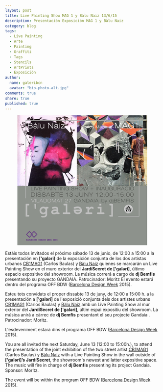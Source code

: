 ```yaml
---
layout: post
title: Live Painting Show MAG 1 y Bàlu Naiz 13/6/15
description: Presentación Exposición MAG 1 y Bàlu Naiz
category: blog
tags: 
  - Live Painting
  - Arte
  - Painting
  - Graffiti
  - Tags
  - Stencils
  - ArtPrints
  - Exposición
author: 
  name: galeribcn
  avatar: "bio-photo-alt.jpg"
comments: true
share: true
published: true
---
```


<figure>
	<a href="/images/Balu+MAG1 72ppp.jpg"><img src="/images/Balu+MAG1 72ppp.jpg" alt="Presentación Exposición MAG1 y BÀLU NÀIZ"></a>
</figure>


Estáis todos invitados el próximo sábado 13 de junio, de 12:00 a 15:00 a la presentación en **['galəri]** de la exposición conjunta de los dos artistas urbanos [CB1MAG1](https://www.facebook.com/CB1MAG1 "**CB1MAG1**") (Carlos Baulas) y [Bàlu Naiz](https://www.facebook.com/balunaiz?pnref=story "Bàlu Naiz") quienes se marcarán un Live Painting Show en el muro exterior del **JardíSecret de ['galəri]**, último espacio expositivo del showroom. La música correrá a cargo de **dj Bemfis** presentando su proyecto GANDAIA. Patrocinador: Moritz
El evento estará dentro del programa OFF BDW ([Barcelona Design Week](http://www.barcelonadesignweek.com/es/programa/84/ "Barcelona Design Week") 2015).

Esteu tots convidats el proper dissabte 13 de juny, de 12:00 a 15:00 h. a la presentación a **['galəri]** de l'exposició conjunta dels dos artistes urbans [CB1MAG1](https://www.facebook.com/CB1MAG1 "CB1MAG1") (Carlos Baulas) y [Bàlu Naiz](https://www.facebook.com/balunaiz?pnref=story "Bàlu Naiz") amb un Live Painting Show al mur exterior del **JardíSecret de ['galəri]**, últim espai expositiu del showroom. La música anirà a càrrec de **dj Bemfis** presentant el seu projecte Gandaia . Patrocinador: Moritz.

L'esdeveniment estarà dins el programa OFF BDW ([Barcelona Design Week](http://www.barcelonadesignweek.com/ca/programa/84/ "Barcelona Design Week") 2015).

You are all invited the next Saturday, June 13 (12:00 to 15:00h.), to attend the presentation of  the joint exhibition of the two street artist [CB1MAG1](https://www.facebook.com/CB1MAG1 "CB1MAG1") (Carlos Baulas) y [Bàlu Naiz](https://www.facebook.com/balunaiz?pnref=story "Bàlu Naiz") with a Live Painting Show in the wall outside of **['galəri]’s JardíSecret**, the showroom's newest and latter expositive space. The music will fire in charge of **dj Bemfis** presenting its project Gandaia. Sponsor: Moritz.

The event will be within the program OFF BDW ([Barcelona Design Week](http://www.barcelonadesignweek.com/en/programme/84/ "Barcelona Design Week ") 2015).
